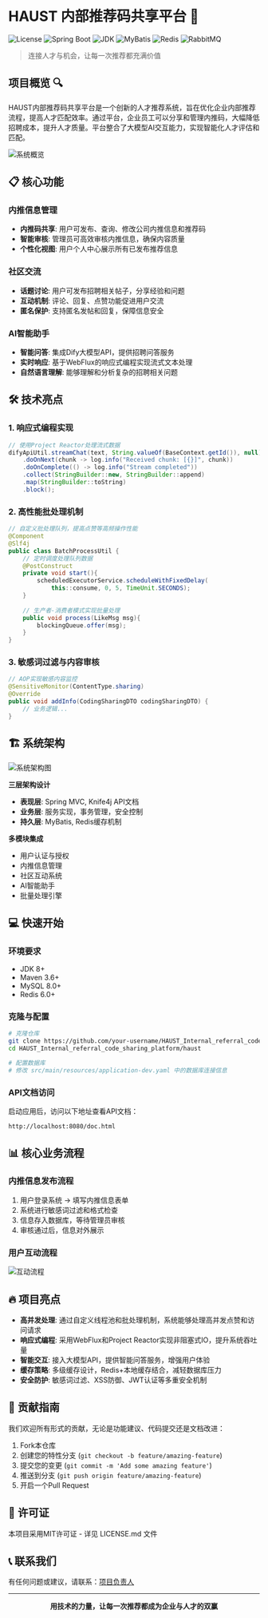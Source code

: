 # HAUST 内部推荐码共享平台 🚀

![License](https://img.shields.io/badge/license-MIT-blue.svg)
![Spring Boot](https://img.shields.io/badge/Spring%20Boot-2.7.6-green.svg)
![JDK](https://img.shields.io/badge/JDK-8-orange.svg)
![MyBatis](https://img.shields.io/badge/MyBatis-3.0-yellow.svg)
![Redis](https://img.shields.io/badge/Redis-6.0+-red.svg)
![RabbitMQ](https://img.shields.io/badge/RabbitMQ-3.8+-purple.svg)

> 连接人才与机会，让每一次推荐都充满价值

## 项目概览 🔍

HAUST内部推荐码共享平台是一个创新的人才推荐系统，旨在优化企业内部推荐流程，提高人才匹配效率。通过平台，企业员工可以分享和管理内推码，大幅降低招聘成本，提升人才质量。平台整合了大模型AI交互能力，实现智能化人才评估和匹配。

![系统概览](https://via.placeholder.com/800x400?text=HAUST+Platform+Overview)

## 📋 核心功能

### 内推信息管理
- **内推码共享**: 用户可发布、查询、修改公司内推信息和推荐码
- **智能审核**: 管理员可高效审核内推信息，确保内容质量
- **个性化视图**: 用户个人中心展示所有已发布推荐信息

### 社区交流
- **话题讨论**: 用户可发布招聘相关帖子，分享经验和问题
- **互动机制**: 评论、回复、点赞功能促进用户交流
- **匿名保护**: 支持匿名发帖和回复，保障信息安全

### AI智能助手
- **智能问答**: 集成Dify大模型API，提供招聘问答服务
- **实时响应**: 基于WebFlux的响应式编程实现流式文本处理
- **自然语言理解**: 能够理解和分析复杂的招聘相关问题

## 🛠️ 技术亮点

### 1. 响应式编程实现
```java
// 使用Project Reactor处理流式数据
difyApiUtil.streamChat(text, String.valueOf(BaseContext.getId()), null)
    .doOnNext(chunk -> log.info("Received chunk: [{}]", chunk))
    .doOnComplete(() -> log.info("Stream completed"))
    .collect(StringBuilder::new, StringBuilder::append)
    .map(StringBuilder::toString)
    .block();
```

### 2. 高性能批处理机制
```java
// 自定义批处理队列，提高点赞等高频操作性能
@Component
@Slf4j
public class BatchProcessUtil {
    // 定时调度处理队列数据
    @PostConstruct
    private void start(){
        scheduledExecutorService.scheduleWithFixedDelay(
            this::consume, 0, 5, TimeUnit.SECONDS);
    }
    
    // 生产者-消费者模式实现批量处理
    public void process(LikeMsg msg){
        blockingQueue.offer(msg);
    }
}
```

### 3. 敏感词过滤与内容审核
```java
// AOP实现敏感内容监控
@SensitiveMonitor(ContentType.sharing)
@Override
public void addInfo(CodingSharingDTO codingSharingDTO) {
    // 业务逻辑...
}
```

## 🏗️ 系统架构

![系统架构图](https://via.placeholder.com/800x500?text=Architecture+Diagram)

**三层架构设计**
- **表现层**: Spring MVC, Knife4j API文档
- **业务层**: 服务实现，事务管理，安全控制
- **持久层**: MyBatis, Redis缓存机制

**多模块集成**
- 用户认证与授权
- 内推信息管理
- 社区互动系统
- AI智能助手
- 批量处理引擎

## 💻 快速开始

### 环境要求
- JDK 8+
- Maven 3.6+
- MySQL 8.0+
- Redis 6.0+

### 克隆与配置
```bash
# 克隆仓库
git clone https://github.com/your-username/HAUST_Internal_referral_code_sharing_platform.git
cd HAUST_Internal_referral_code_sharing_platform/haust

# 配置数据库
# 修改 src/main/resources/application-dev.yaml 中的数据库连接信息
```


### API文档访问
启动应用后，访问以下地址查看API文档：
```
http://localhost:8080/doc.html
```

## 📊 核心业务流程

### 内推信息发布流程
1. 用户登录系统 → 填写内推信息表单
2. 系统进行敏感词过滤和格式检查
3. 信息存入数据库，等待管理员审核
4. 审核通过后，信息对外展示

### 用户互动流程
![互动流程](https://via.placeholder.com/700x300?text=Interaction+Flow)

## 🔥 项目亮点

- **高并发处理**: 通过自定义线程池和批处理机制，系统能够处理高并发点赞和访问请求
- **响应式编程**: 采用WebFlux和Project Reactor实现非阻塞式IO，提升系统吞吐量
- **智能交互**: 接入大模型API，提供智能问答服务，增强用户体验
- **缓存策略**: 多级缓存设计，Redis+本地缓存结合，减轻数据库压力
- **安全防护**: 敏感词过滤、XSS防御、JWT认证等多重安全机制


## 🤝 贡献指南

我们欢迎所有形式的贡献，无论是功能建议、代码提交还是文档改进：

1. Fork本仓库
2. 创建您的特性分支 (`git checkout -b feature/amazing-feature`)
3. 提交您的变更 (`git commit -m 'Add some amazing feature'`)
4. 推送到分支 (`git push origin feature/amazing-feature`)
5. 开启一个Pull Request

## 📄 许可证

本项目采用MIT许可证 - 详见 LICENSE.md 文件

## 📞 联系我们

有任何问题或建议，请联系：[项目负责人](3225483474@qq.com)

---

<div align="center">
  <strong>用技术的力量，让每一次推荐都成为企业与人才的双赢</strong>
</div>
